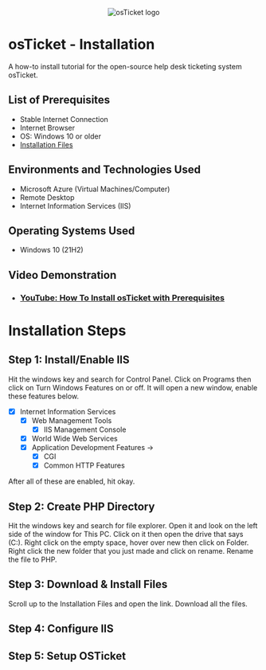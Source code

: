 <p align="center">
<img src="https://i.imgur.com/Clzj7Xs.png" alt="osTicket logo"/>
</p>

<h1>osTicket - Installation</h1>
A how-to install tutorial for the open-source help desk ticketing system osTicket.<br />

<h2>List of Prerequisites</h2>

- Stable Internet Connection
- Internet Browser
- OS: Windows 10 or older
- <a href="https://drive.google.com/drive/u/2/folders/1APMfNyfNzcxZC6EzdaNfdZsUwxWYChf6">Installation Files</a></h3>


<h2>Environments and Technologies Used</h2>

- Microsoft Azure (Virtual Machines/Computer)
- Remote Desktop
- Internet Information Services (IIS)

<h2>Operating Systems Used </h2>

- Windows 10</b> (21H2)
  
<h2>Video Demonstration</h2>

- ### [YouTube: How To Install osTicket with Prerequisites](https://www.youtube.com)
  
<h1>Installation Steps</h1>

<h2>Step 1: Install/Enable IIS</h2>

Hit the windows key and search for Control Panel. Click on Programs then click on Turn Windows Features on or off.
It will open a new window, enable these features below.

- [X] Internet Information Services
  - [X] Web Management Tools
     - [X] IIS Management Console
  - [X]  World Wide Web Services
    - [X]  Application Development Features ->
       - [X] CGI
       - [X] Common HTTP Features

After all of these are enabled, hit okay.

<h2>Step 2: Create PHP Directory</h2>
Hit the windows key and search for file explorer. Open it and look on the left side of the window for This PC. Click on it then open the drive that says (C:). Right click on the empty space, hover over new then click on Folder. Right click the new folder that you just made and click on rename. Rename the file to PHP.


<h2>Step 3: Download & Install Files</h2>
Scroll up to the Installation Files and open the link. Download all the files.


<h2>Step 4: Configure IIS</h2>



<h2>Step 5: Setup OSTicket</h2>

